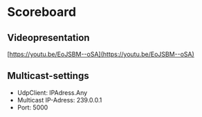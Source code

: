 # Scoreboard

## Videopresentation
[https://youtu.be/EoJSBM--oSA](https://youtu.be/EoJSBM--oSA)

## Multicast-settings
- UdpClient: IPAdress.Any
- Multicast IP-Adress: 239.0.0.1
- Port: 5000